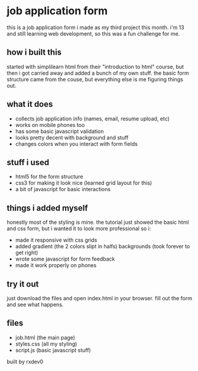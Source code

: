 # job application form

this is a job application form i made as my third project this month. i'm 13 and still learning web development, so this was a fun challenge for me.

## how i built this

started with simplilearn html from their "introduction to html" course, but then i got carried away and added a bunch of my own stuff. the basic form structure came from the couse, but everything else is me figuring things out.

## what it does

- collects job application info (names, email, resume upload, etc)
- works on mobile phones too
- has some basic javascript validation
- looks pretty decent with background and stuff
- changes colors when you interact with form fields

## stuff i used

- html5 for the form structure
- css3 for making it look nice (learned grid layout for this)
- a bit of javascript for basic interactions

## things i added myself

honestly most of the styling is mine. the tutorial just showed the basic html and css form, but i wanted it to look more professional so i:
- made it responsive with css grids
- added gradient (the 2 colors slipt in halfs) backgrounds (took forever to get right)
- wrote some javascript for form feedback
- made it work properly on phones

## try it out

just download the files and open index.html in your browser. fill out the form and see what happens.

## files

- job.html (the main page)
- styles.css (all my styling)  
- script.js (basic javascript stuff)

built by rxdev0
